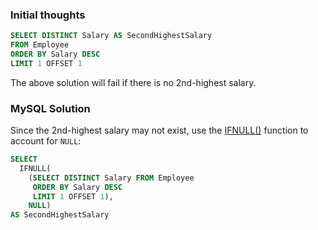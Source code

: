 ### Initial thoughts

```sql
SELECT DISTINCT Salary AS SecondHighestSalary
FROM Employee
ORDER BY Salary DESC
LIMIT 1 OFFSET 1
```

The above solution will fail if there is no 2nd-highest salary.

### MySQL Solution

Since the 2nd-highest salary may not exist, use the [IFNULL()](https://www.w3schools.com/sql/func_mysql_ifnull.asp) function to account for `NULL`:

```sql
SELECT
  IFNULL(
    (SELECT DISTINCT Salary FROM Employee
     ORDER BY Salary DESC
     LIMIT 1 OFFSET 1),
    NULL)
AS SecondHighestSalary
```
